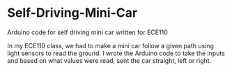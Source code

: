 Self-Driving-Mini-Car
=====================

Arduino code for self driving mini car written for ECE110

In my ECE110 class, we had to make a mini car follow a given path using light sensors to read the ground.
I wrote the Arduino code to take the inputs and based on what values were read, sent the car straight, left or right.
